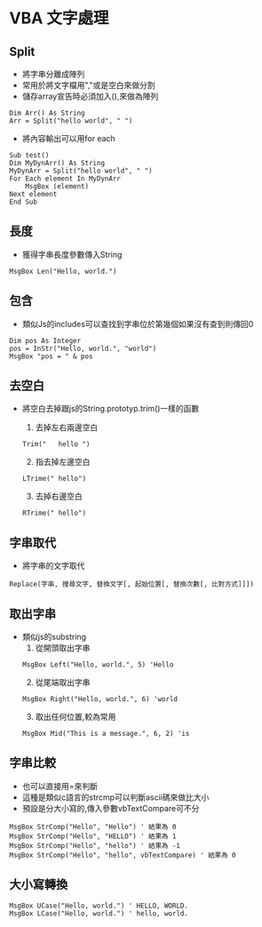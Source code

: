 # VBA 文字處理

## Split
* 將字串分離成陣列
* 常用於將文字檔用","或是空白來做分割
* 儲存array宣告時必須加入(),來做為陣列

```
Dim Arr() As String
Arr = Split("hello world", " ")
```

* 將內容輸出可以用for each
```
Sub test()
Dim MyDynArr() As String
MyDynArr = Split("hello world", " ")
For Each element In MyDynArr
    MsgBox (element)
Next element
End Sub

```

## 長度
* 獲得字串長度參數傳入String

```
MsgBox Len("Hello, world.")
```

## 包含

* 類似Js的includes可以查找到字串位於第幾個如果沒有查到則傳回0

````
Dim pos As Integer
pos = InStr("Hello, world.", "world")
MsgBox "pos = " & pos
````

## 去空白
* 將空白去掉跟js的String.prototyp.trim()一樣的函數

    1. 去掉左右兩邊空白
    ```
    Trim("   hello ")
    ```

    2. 指去掉左邊空白

    ```
    LTrime(" hello")
    ```

    3. 去掉右邊空白

    ```
    RTrime(" hello")
    ```
## 字串取代
* 將字串的文字取代
```
Replace(字串, 搜尋文字, 替換文字[, 起始位置[, 替換次數[, 比對方式]]])
```

## 取出字串
* 類似js的substring
    1. 從開頭取出字串
    ```
    MsgBox Left("Hello, world.", 5) 'Hello
    ```
    2. 從尾端取出字串
    ```
    MsgBox Right("Hello, world.", 6) 'world
    ```
    3. 取出任何位置,較為常用
    ```
    MsgBox Mid("This is a message.", 6, 2) 'is
    ```
## 字串比較
* 也可以直接用=來判斷
* 這種是類似c語言的strcmp可以判斷ascii碼來做比大小
* 預設是分大小寫的,傳入參數vbTextCompare可不分
```
MsgBox StrComp("Hello", "Hello") ' 結果為 0
MsgBox StrComp("Hello", "HELLO") ' 結果為 1
MsgBox StrComp("Hello", "hello") ' 結果為 -1
MsgBox StrComp("Hello", "hello", vbTextCompare) ' 結果為 0
```

## 大小寫轉換

```
MsgBox UCase("Hello, world.") ' HELLO, WORLD.
MsgBox LCase("Hello, world.") ' hello, world.
```
